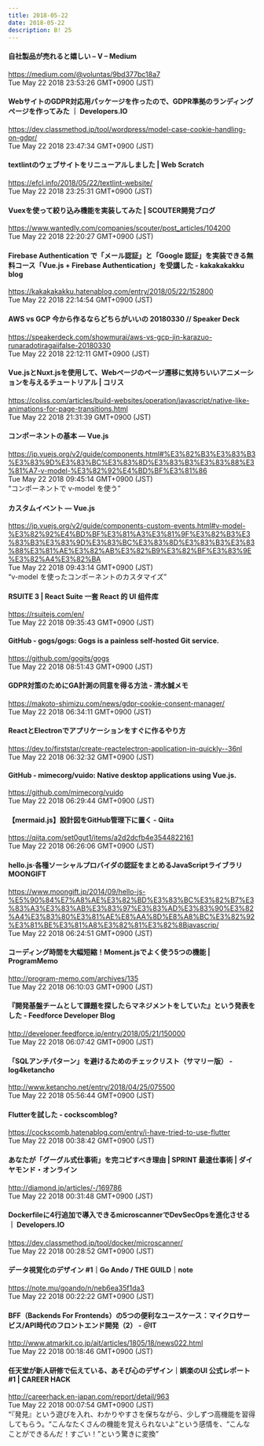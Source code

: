 ```yaml
---
title: 2018-05-22
date: 2018-05-22
description: B! 25
---
```


#### 自社製品が売れると嬉しい – V – Medium
https://medium.com/@voluntas/9bd377bc18a7<br>
Tue May 22 2018 23:53:26 GMT+0900 (JST)<br>


#### WebサイトのGDPR対応用パッケージを作ったので、GDPR準拠のランディングページを作ってみた ｜ Developers.IO
https://dev.classmethod.jp/tool/wordpress/model-case-cookie-handling-on-gdpr/<br>
Tue May 22 2018 23:47:34 GMT+0900 (JST)<br>


####                 textlintのウェブサイトをリニューアルしました | Web Scratch            
https://efcl.info/2018/05/22/textlint-website/<br>
Tue May 22 2018 23:25:31 GMT+0900 (JST)<br>


#### Vuexを使って絞り込み機能を実装してみた | SCOUTER開発ブログ
https://www.wantedly.com/companies/scouter/post_articles/104200<br>
Tue May 22 2018 22:20:27 GMT+0900 (JST)<br>


#### Firebase Authentication で「メール認証」と「Google 認証」を実装できる無料コース「Vue.js + Firebase Authentication」を受講した - kakakakakku blog
https://kakakakakku.hatenablog.com/entry/2018/05/22/152800<br>
Tue May 22 2018 22:14:54 GMT+0900 (JST)<br>


#### AWS vs GCP 今から作るならどちらがいいの 20180330 // Speaker Deck
https://speakerdeck.com/showmurai/aws-vs-gcp-jin-karazuo-runaradotiragaiifalse-20180330<br>
Tue May 22 2018 22:12:11 GMT+0900 (JST)<br>


####   Vue.jsとNuxt.jsを使用して、Webページのページ遷移に気持ちいいアニメーションを与えるチュートリアル | コリス
https://coliss.com/articles/build-websites/operation/javascript/native-like-animations-for-page-transitions.html<br>
Tue May 22 2018 21:31:39 GMT+0900 (JST)<br>


#### コンポーネントの基本 — Vue.js
https://jp.vuejs.org/v2/guide/components.html#%E3%82%B3%E3%83%B3%E3%83%9D%E3%83%BC%E3%83%8D%E3%83%B3%E3%83%88%E3%81%A7-v-model-%E3%82%92%E4%BD%BF%E3%81%86<br>
Tue May 22 2018 09:45:14 GMT+0900 (JST)<br>
“コンポーネントで v-model を使う”


#### カスタムイベント — Vue.js
https://jp.vuejs.org/v2/guide/components-custom-events.html#v-model-%E3%82%92%E4%BD%BF%E3%81%A3%E3%81%9F%E3%82%B3%E3%83%B3%E3%83%9D%E3%83%BC%E3%83%8D%E3%83%B3%E3%83%88%E3%81%AE%E3%82%AB%E3%82%B9%E3%82%BF%E3%83%9E%E3%82%A4%E3%82%BA<br>
Tue May 22 2018 09:43:14 GMT+0900 (JST)<br>
“v-model を使ったコンポーネントのカスタマイズ”


#### RSUITE 3 | React Suite 一套 React 的 UI 组件库
https://rsuitejs.com/en/<br>
Tue May 22 2018 09:35:43 GMT+0900 (JST)<br>


#### GitHub - gogs/gogs: Gogs is a painless self-hosted Git service.
https://github.com/gogits/gogs<br>
Tue May 22 2018 08:51:43 GMT+0900 (JST)<br>


#### GDPR対策のためにGA計測の同意を得る方法 - 清水誠メモ
https://makoto-shimizu.com/news/gdpr-cookie-consent-manager/<br>
Tue May 22 2018 06:34:11 GMT+0900 (JST)<br>


#### ReactとElectronでアプリケーションをすぐに作るやり方
https://dev.to/firststar/create-reactelectron-application-in-quickly--36nl<br>
Tue May 22 2018 06:32:32 GMT+0900 (JST)<br>


#### GitHub - mimecorg/vuido: Native desktop applications using Vue.js.
https://github.com/mimecorg/vuido<br>
Tue May 22 2018 06:29:44 GMT+0900 (JST)<br>


#### 【mermaid.js】設計図をGitHub管理下に置く - Qiita
https://qiita.com/set0gut1/items/a2d2dcfb4e3544822161<br>
Tue May 22 2018 06:26:06 GMT+0900 (JST)<br>


#### hello.js·各種ソーシャルプロバイダの認証をまとめるJavaScriptライブラリ MOONGIFT
https://www.moongift.jp/2014/09/hello-js-%E5%90%84%E7%A8%AE%E3%82%BD%E3%83%BC%E3%82%B7%E3%83%A3%E3%83%AB%E3%83%97%E3%83%AD%E3%83%90%E3%82%A4%E3%83%80%E3%81%AE%E8%AA%8D%E8%A8%BC%E3%82%92%E3%81%BE%E3%81%A8%E3%82%81%E3%82%8Bjavascrip/<br>
Tue May 22 2018 06:24:51 GMT+0900 (JST)<br>


####   コーディング時間を大幅短縮！Moment.jsでよく使う5つの機能 | ProgramMemo
http://program-memo.com/archives/135<br>
Tue May 22 2018 06:10:03 GMT+0900 (JST)<br>


#### 『開発基盤チームとして課題を探したらマネジメントをしていた』という発表をした - Feedforce Developer Blog
http://developer.feedforce.jp/entry/2018/05/21/150000<br>
Tue May 22 2018 06:07:42 GMT+0900 (JST)<br>


#### 「SQLアンチパターン」を避けるためのチェックリスト（サマリー版） - log4ketancho
http://www.ketancho.net/entry/2018/04/25/075500<br>
Tue May 22 2018 05:56:44 GMT+0900 (JST)<br>


#### Flutterを試した - cockscomblog?
https://cockscomb.hatenablog.com/entry/i-have-tried-to-use-flutter<br>
Tue May 22 2018 00:38:42 GMT+0900 (JST)<br>


#### あなたが「グーグル式仕事術」を完コピすべき理由 | SPRINT 最速仕事術 | ダイヤモンド・オンライン
http://diamond.jp/articles/-/169786<br>
Tue May 22 2018 00:31:48 GMT+0900 (JST)<br>


#### Dockerfileに4行追加で導入できるmicroscannerでDevSecOpsを進化させる ｜ Developers.IO
https://dev.classmethod.jp/tool/docker/microscanner/<br>
Tue May 22 2018 00:28:52 GMT+0900 (JST)<br>


#### データ視覚化のデザイン #1｜Go Ando / THE GUILD｜note
https://note.mu/goando/n/neb6ea35f1da3<br>
Tue May 22 2018 00:22:22 GMT+0900 (JST)<br>


####  BFF（Backends For Frontends）の5つの便利なユースケース：マイクロサービス/API時代のフロントエンド開発（2） - ＠IT
http://www.atmarkit.co.jp/ait/articles/1805/18/news022.html<br>
Tue May 22 2018 00:18:46 GMT+0900 (JST)<br>


#### 任天堂が新人研修で伝えている、あそび心のデザイン｜娯楽のUI 公式レポート #1 | CAREER HACK
http://careerhack.en-japan.com/report/detail/963<br>
Tue May 22 2018 00:07:54 GMT+0900 (JST)<br>
“『発見』という遊びを入れ、わかりやすさを保ちながら、少しずつ高機能を習得してもらう。“こんなたくさんの機能を覚えられないよ”という感情を、“こんなことができるんだ！すごい！”という驚きに変換”



